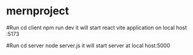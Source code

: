 # mernproject

#Run cd client
    npm run dev
    it will start react vite application on local host :5173

#Run cd server
       node server.js
     it will start server at local host:5000
 
